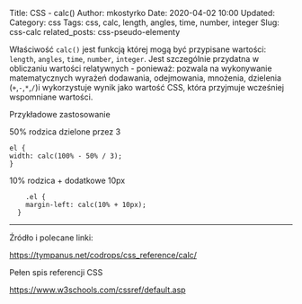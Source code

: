 Title: CSS - calc()
Author: mkostyrko
Date: 2020-04-02 10:00
Updated:
Category: css
Tags: css, calc, length, angles, time, number, integer
Slug: css-calc
related_posts: css-pseudo-elementy

Właściwość `calc()` jest funkcją której mogą być przypisane wartości:
`length`, `angles`, `time`, `number`, `integer`. 
Jest szczególnie przydatna w obliczaniu wartości relatywnych - ponieważ: 
pozwala na wykonywanie matematycznych wyrażeń dodawania, odejmowania, mnożenia, dzielenia  (`+`,`-`,`*`,`/`)i wykorzystuje wynik jako wartość CSS, która przyjmuje wcześniej wspomniane wartości.


Przykładowe zastosowanie

50% rodzica dzielone przez 3

    el {
    width: calc(100% - 50% / 3);
    }

10% rodzica + dodatkowe 10px

        .el {
        margin-left: calc(10% + 10px);
      }

---

Źródło i polecane linki:

https://tympanus.net/codrops/css_reference/calc/

Pełen spis referencji CSS

https://www.w3schools.com/cssref/default.asp